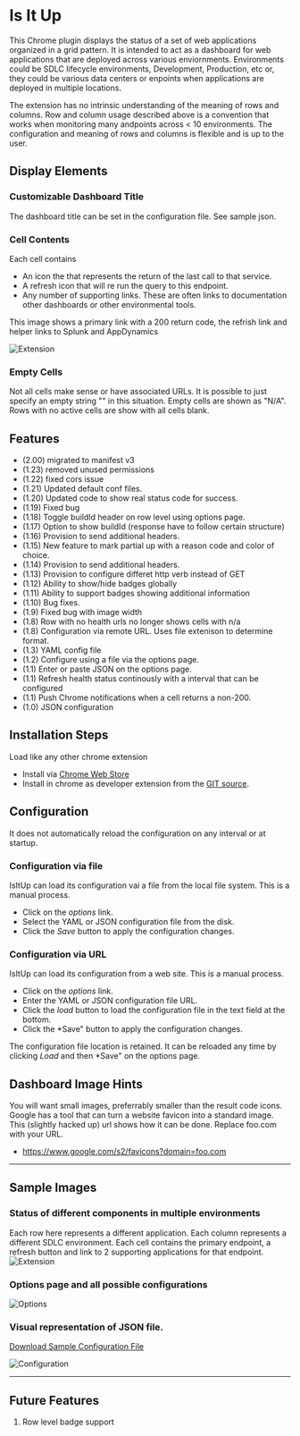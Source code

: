 # Is It Up

This Chrome plugin displays the status of a set of web applications organized in a grid pattern.
It is intended to act as a dashboard for web applications that are deployed across various enviornments.
Environments could be SDLC lifecycle environments, Development, Production, etc or,
they could be various data centers or enpoints when applications are deployed in multiple locations.

The extension has no intrinsic understanding of the meaning of rows and columns.
Row and column usage described above is a convention that works when monitoring many andpoints across < 10 environments.
The configuration and meaning of rows and columns is flexible and is up to the user.

## Display Elements

### Customizable Dashboard Title

The dashboard title can be set in the configuration file. See sample json.

### Cell Contents

Each cell contains

- An icon the that represents the return of the last call to that service.
- A refresh icon that will re run the query to this endpoint.
- Any number of supporting links. These are often links to documentation other dashboards or other environmental tools.

This image shows a primary link with a 200 return code, the refrish link and helper links to Splunk and AppDynamics

![Extension](https://github.com/NaveenGurram/IsItUp/blob/master/screenshots/IndividualCell.jpg?raw=true "Extension")

### Empty Cells

Not all cells make sense or have associated URLs. It is possible to just specify an empty string "" in this situation.
Empty cells are shown as "N/A".
Rows with no active cells are show with all cells blank.

## Features

- (2.00) migrated to manifest v3
- (1.23) removed unused permissions
- (1.22) fixed cors issue
- (1.21) Updated default conf files.
- (1.20) Updated code to show real status code for success.
- (1.19) Fixed bug
- (1.18) Toggle buildId header on row level using options page.
- (1.17) Option to show buildId (response have to follow certain structure)
- (1.16) Provision to send additional headers.
- (1.15) New feature to mark partial up with a reason code and color of choice.
- (1.14) Provision to send additional headers.
- (1.13) Provision to configure differet http verb instead of GET
- (1.12) Ability to show/hide badges globally
- (1.11) Ability to support badges showing additional information
- (1.10) Bug fixes.
- (1.9) Fixed bug with image width
- (1.8) Row with no health urls no longer shows cells with n/a
- (1.8) Configuration via remote URL. Uses file extenison to determine format.
- (1.3) YAML config file
- (1.2) Configure using a file via the options page.
- (1.1) Enter or paste JSON on the options page.
- (1.1) Refresh health status continously with a interval that can be configured
- (1.1) Push Chrome notifications when a cell returns a non-200.
- (1.0) JSON configuration

## Installation Steps

Load like any other chrome extension

- Install via [Chrome Web Store](https://chrome.google.com/webstore/search/isitup?hl=en "IsItUp")
- Install in chrome as developer extension from the [GIT source](https://github.com/NaveenGurram/IsItUp "GitHub").

## Configuration

It does not automatically reload the configuration on any interval or at startup.

### Configuration via file

IsItUp can load its configuration vai a file from the local file system. This is a manual process.

- Click on the _options_ link.
- Select the YAML or JSON configuration file from the disk.
- Click the _Save_ button to apply the configuration changes.

### Configuration via URL

IsItUp can load its configuration from a web site. This is a manual process.

- Click on the _options_ link.
- Enter the YAML or JSON configuration file URL.
- Click the _load_ button to load the configuration file in the text field at the bottom.
- Click the \*Save" button to apply the configuration changes.

The configuration file location is retained. It can be reloaded any time by clicking _Load_ and then \*Save" on the options page.

## Dashboard Image Hints

You will want small images, preferrably smaller than the result code icons.
Google has a tool that can turn a website favicon into a standard image.
This (slightly hacked up) url shows how it can be done. Replace foo.com with your URL.

- https://www.google.com/s2/favicons?domain=foo.com

---

## Sample Images

### Status of different components in multiple environments

Each row here represents a different application. Each column represents a different SDLC environment.
Each cell contains the primary endpoint, a refresh button and link to 2 supporting applications for that endpoint.
![Extension](https://github.com/NaveenGurram/IsItUp/blob/master/screenshots/Extension.png?raw=true "Extension")

### Options page and all possible configurations

![Options](https://github.com/NaveenGurram/IsItUp/blob/master/screenshots/Options.png?raw=true "Options Page")

### Visual representation of JSON file.

[Download Sample Configuration File](./conf/defaultConf.json)

![Configuration](https://github.com/NaveenGurram/IsItUp/blob/master/screenshots/ConfigurationJson.png?raw=true "Configuration Json Visual Representation")

---

## Future Features

1. Row level badge support
